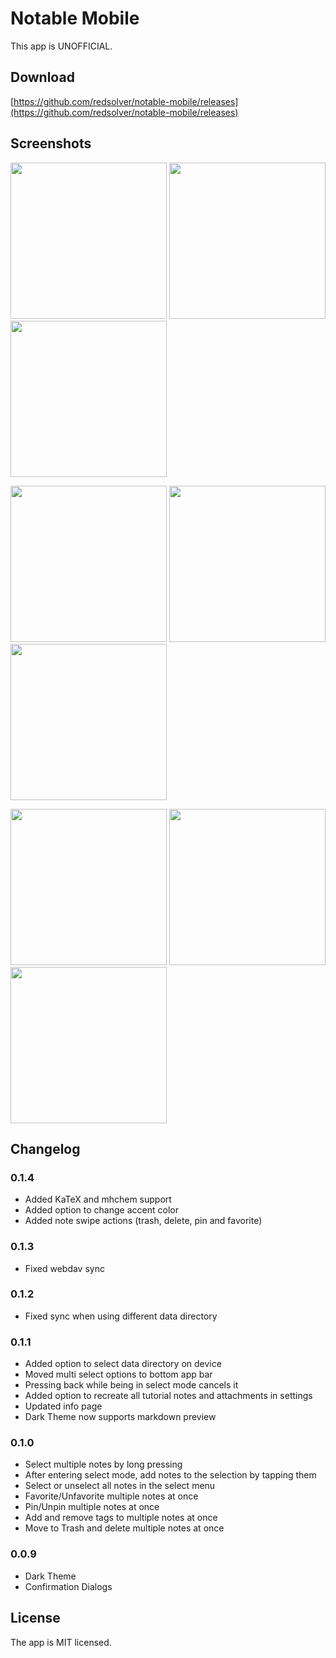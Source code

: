 # Notable Mobile

This app is UNOFFICIAL.

## Download

[https://github.com/redsolver/notable-mobile/releases](https://github.com/redsolver/notable-mobile/releases)

## Screenshots

<p>
  <img src="https://user-images.githubusercontent.com/30355444/63541799-2c55f680-c51f-11e9-9137-a9fe6bc4b80e.png" width="250">
  <img src="https://user-images.githubusercontent.com/30355444/63541801-2c55f680-c51f-11e9-89a0-050867563cee.png" width="250">
  <img src="https://user-images.githubusercontent.com/30355444/63541802-2cee8d00-c51f-11e9-9b74-0ca1d1b48ef1.png" width="250">
</p>

<p>
  <img src="https://user-images.githubusercontent.com/30355444/63541804-2cee8d00-c51f-11e9-95c7-e0fdca7aaa9b.png" width="250">
  <img src="https://user-images.githubusercontent.com/30355444/63541805-2cee8d00-c51f-11e9-8833-73e6525a0511.png" width="250">
  <img src="https://user-images.githubusercontent.com/30355444/63541806-2d872380-c51f-11e9-95b8-56dbacf044f7.png" width="250">
</p>

<p>
  <img src="https://user-images.githubusercontent.com/30355444/63541809-2d872380-c51f-11e9-80e2-b56e975d76f0.png" width="250">
  <img src="https://user-images.githubusercontent.com/30355444/63541810-2d872380-c51f-11e9-8904-247d5da359a8.png" width="250">
  <img src="https://user-images.githubusercontent.com/30355444/63541812-2d872380-c51f-11e9-972a-55c9469c4045.png" width="250">
</p>

## Changelog

### 0.1.4

- Added KaTeX and mhchem support
- Added option to change accent color
- Added note swipe actions (trash, delete, pin and favorite)

### 0.1.3

- Fixed webdav sync

### 0.1.2

- Fixed sync when using different data directory

### 0.1.1

- Added option to select data directory on device
- Moved multi select options to bottom app bar
- Pressing back while being in select mode cancels it
- Added option to recreate all tutorial notes and attachments in settings
- Updated info page
- Dark Theme now supports markdown preview

### 0.1.0

- Select multiple notes by long pressing
- After entering select mode, add notes to the selection by tapping them
- Select or unselect all notes in the select menu
- Favorite/Unfavorite multiple notes at once
- Pin/Unpin multiple notes at once
- Add and remove tags to multiple notes at once
- Move to Trash and delete multiple notes at once

### 0.0.9

- Dark Theme
- Confirmation Dialogs

## License

The app is MIT licensed.
